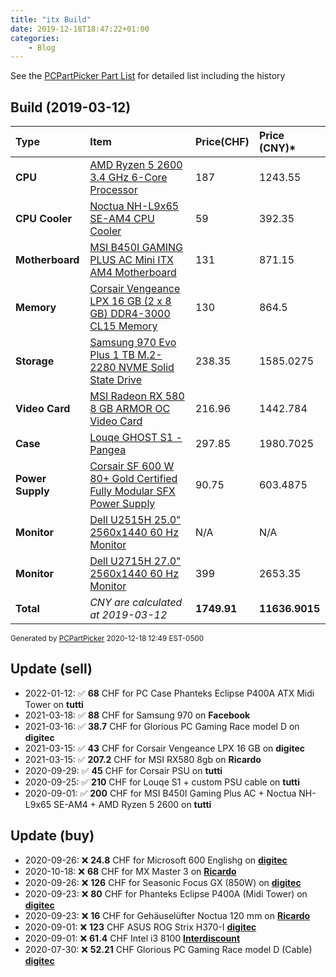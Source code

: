 ```yaml
---
title: "itx Build"
date: 2019-12-18T18:47:22+01:00
categories:
    - Blog
---
```


See the [PCPartPicker Part List](https://pcpartpicker.com/list/tqNNYg) for detailed list including the history

## Build (2019-03-12)

|Type|Item|Price(CHF)|Price (CNY)*|
|:----|:----|:----|:----|
|**CPU** | [AMD Ryzen 5 2600 3.4 GHz 6-Core Processor](https://www.digitec.ch/en/s1/product/amd-ryzen-5-2600-am4-340ghz-unlocked-processors-8359328?supplier=406802) | 187 | 1243.55|
|**CPU Cooler** | [Noctua NH-L9x65 SE-AM4 CPU Cooler](https://pcpartpicker.com/product/VHtWGX/noctua-nh-l9x65-se-am4-cpu-cooler-nh-l9x65-se-am4) | 59 | 392.35|
|**Motherboard** | [MSI B450I GAMING PLUS AC Mini ITX AM4 Motherboard](https://pcpartpicker.com/product/gBWfrH/msi-b450i-gaming-plus-ac-mini-itx-am4-motherboard-b450i-gaming-plus-ac) | 131 | 871.15|
|**Memory** | [Corsair Vengeance LPX 16 GB (2 x 8 GB) DDR4-3000 CL15 Memory](https://pcpartpicker.com/product/6ntWGX/corsair-vengeance-lpx-16gb-2-x-8gb-ddr4-3000-memory-cmk16gx4m2b3000c15w) | 130 | 864.5|
|**Storage** | [Samsung 970 Evo Plus 1 TB M.2-2280 NVME Solid State Drive](https://pcpartpicker.com/product/Zxw7YJ/samsung-970-evo-plus-1-tb-m2-2280-nvme-solid-state-drive-mz-v7s1t0bam) | 238.35 | 1585.0275|
|**Video Card** | [MSI Radeon RX 580 8 GB ARMOR OC Video Card](https://pcpartpicker.com/product/TTfmP6/msi-radeon-rx-580-8gb-armor-oc-video-card-rx-580-armor-8g-oc) | 216.96 | 1442.784|
|**Case**| [Louqe GHOST S1 - Pangea](https://louqe.com/) | 297.85 | 1980.7025|
|**Power Supply** | [Corsair SF 600 W 80+ Gold Certified Fully Modular SFX Power Supply](https://www.digitec.ch/en/s1/product/corsair-sf600-600w-power-supply-computer-5802960?ipsrId=153268&shid=177147) | 90.75 | 603.4875|
|**Monitor** | [Dell U2515H 25.0" 2560x1440 60 Hz Monitor](https://pcpartpicker.com/product/T8dFf7/dell-monitor-u2515h) | N/A | N/A|
|**Monitor** | [Dell U2715H 27.0" 2560x1440 60 Hz Monitor](hhttps://www.digitec.ch/en/s1/product/dell-u2715h-27-2560-x-1440-pixels-monitors-3496235) | 399 | 2653.35|
| **Total** | *CNY are calculated at 2019-03-12* | **1749.91** | **11636.9015** |

<sub> Generated by [PCPartPicker](https://pcpartpicker.com) 2020-12-18 12:49 EST-0500 </sub>

## Update (sell)

* 2022-01-12: :white_check_mark: **68** CHF for 
PC Case Phanteks Eclipse P400A ATX Midi Tower on **tutti**
* 2021-03-18: :white_check_mark: **88** CHF for 
Samsung 970 on **Facebook**
* 2021-03-16: :white_check_mark: **38.7** CHF for 
Glorious PC Gaming Race model D on **digitec** 
* 2021-03-15: :white_check_mark: **43** CHF for 
Corsair Vengeance LPX 16 GB on **digitec** 
* 2021-03-15: :white_check_mark: **207.2** CHF for 
MSI RX580 8gb on **Ricardo** 
* 2020-09-29: :white_check_mark: **45** CHF for Corsair PSU on  **tutti**
* 2020-09-25: :white_check_mark: **210** CHF for Louqe S1 + custom PSU cable on **tutti**
* 2020-09-01: :white_check_mark: **200** CHF for MSI B450I Gaming Plus AC + Noctua NH-L9x65 SE-AM4 + AMD Ryzen 5 2600 on **tutti**

## Update (buy)

* 2020-09-26: :x: **24.8** CHF for Microsoft 600 Englishg on [**digitec**](https://www.digitec.ch/en/s1/product/microsoft-600-eng-int-cable-keyboards-11812564)
* 2020-10-18: :x: **68** CHF for MX Master 3 on [**Ricardo**](https://www.ricardo.ch/de/a/mx-master-3-ungeoeffnet-1139803814/)
* 2020-09-26: :x: **126** CHF for Seasonic Focus GX (850W) on [**digitec**](https://www.digitec.ch/en/s1/product/seasonic-focus-gx-850w-pc-netzteil-12301874)
* 2020-09-23: :x: **80** CHF for Phanteks Eclipse P400A (Midi Tower)  on [**digitec**](https://www.digitec.ch/en/s1/product/phanteks-eclipse-p400a-midi-tower-pc-cases-11685782)
* 2020-09-23: :x: **16** CHF for Gehäuselüfter Noctua 120 mm  on [**Ricardo**](https://www.ricardo.ch/de/a/gehaeuseluefter-noctua-120-mm-1136211306/)
* 2020-09-01: :x: **123** CHF ASUS ROG Strix H370-I [**digitec**](https://www.digitec.ch/en/s1/product/asus-rog-strix-h370-f-gaming-lga-1151-intel-h370-atx-motherboards-8281518)
* 2020-09-01: :x: **61.4** CHF Intel i3 8100 [**Interdiscount**](https://www.interdiscount.ch/de/computer-gaming/pc-komponenten/prozessoren--c581000/intel-core-i3-8100-prozessor--p0001407378)
* 2020-07-30: :x: **52.21** CHF Glorious PC Gaming Race model D (Cable)  [**digitec**](https://www.digitec.ch/en/s1/product/glorious-pc-gaming-race-model-d-cable-mice-12392165)
